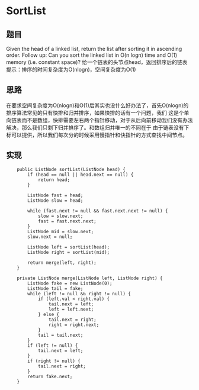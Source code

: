 # SortList

## 题目
Given the head of a linked list, return the list after sorting it in ascending order.
Follow up: Can you sort the linked list in O(n logn) time and O(1) memory (i.e. constant space)?
给一个链表的头节点head，返回排序后的链表
提示：排序的时间复杂度为O(nlogn)，空间复杂度为O(1)
 
## 思路 
在要求空间复杂度为O(nlogn)和O(1)后其实也没什么好办法了，首先O(nlogn)的排序算法常见的只有快排和归并排序，如果快排的话有一个问题，我们
这是个单向链表而不是数组，快排需要左右两个指针移动，对于从后向前移动我们没有办法解决，那么我们只剩下归并排序了。和数组归并唯一的不同在于
由于链表没有下标可以提供，所以我们每次分的时候采用慢指针和快指针的方式查找中间节点。

## 实现 
```
    public ListNode sortList(ListNode head) {
        if (head == null || head.next == null) {
            return head;
        }

        ListNode fast = head;
        ListNode slow = head;

        while (fast.next != null && fast.next.next != null) {
            slow = slow.next;
            fast = fast.next.next;
        }
        ListNode mid = slow.next;
        slow.next = null;

        ListNode left = sortList(head);
        ListNode right = sortList(mid);

        return merge(left, right);
    }

    private ListNode merge(ListNode left, ListNode right) {
        ListNode fake = new ListNode(0);
        ListNode tail = fake;
        while (left != null && right != null) {
            if (left.val < right.val) {
                tail.next = left;
                left = left.next;
            } else {
                tail.next = right;
                right = right.next;
            }
            tail = tail.next;
        }
        if (left != null) {
            tail.next = left;
        }
        if (right != null) {
            tail.next = right;
        }
        return fake.next;
    }
```
